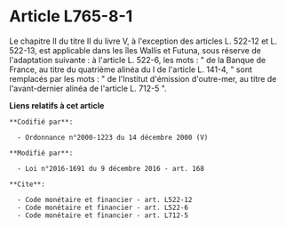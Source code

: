# Article L765-8-1

Le chapitre II du titre II du livre V, à l'exception des articles L. 522-12 et L. 522-13, est applicable dans les îles Wallis
et Futuna, sous réserve de l'adaptation suivante : à l'article L. 522-6, les mots : " de la Banque de France, au titre du
quatrième alinéa du I de l'article L. 141-4, " sont remplacés par les mots : " de l'Institut d'émission d'outre-mer, au titre
de l'avant-dernier alinéa de l'article L. 712-5 ".

**Liens relatifs à cet article**

	**Codifié par**:

	  - Ordonnance n°2000-1223 du 14 décembre 2000 (V)

	**Modifié par**:

	  - Loi n°2016-1691 du 9 décembre 2016 - art. 168

	**Cite**:

	  - Code monétaire et financier - art. L522-12
	  - Code monétaire et financier - art. L522-6
	  - Code monétaire et financier - art. L712-5
